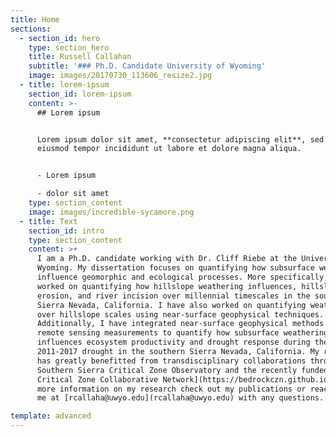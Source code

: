 ```yaml
---
title: Home
sections:
  - section_id: hero
    type: section_hero
    title: Russell Callahan
    subtitle: '### Ph.D. Candidate University of Wyoming'
    image: images/20170730_113606_resize2.jpg
  - title: lorem-ipsum
    section_id: lorem-ipsum
    content: >-
      ## Lorem ipsum


      Lorem ipsum dolor sit amet, **consectetur adipiscing elit**, sed do
      eiusmod tempor incididunt ut labore et dolore magna aliqua.


      - Lorem ipsum

      - dolor sit amet
    type: section_content
    image: images/incredible-sycamore.png
  - title: Text
    section_id: intro
    type: section_content
    content: >+
      I am a Ph.D. candidate working with Dr. Cliff Riebe at the University of
      Wyoming. My dissertation focuses on quantifying how subsurface weathering
      influence geomorphic and ecological processes. More specifically, I have
      worked on quantifying how hillslope weathering influences, hillslope
      erosion, and river incision over millennial timescales in the southern
      Sierra Nevada, California. I have also worked on quantifying weathering
      over hillslope scales using near-surface geophysical techniques.
      Additionally, I have integrated near-surface geophysical methods and
      remote sensing measurements to quantify how subsurface weathering
      influences ecosystem productivity and drought response during the historic
      2011-2017 drought in the southern Sierra Nevada, California. My research
      has greatly benefitted from transdisciplinary collaborations through the
      Southern Sierra Critical Zone Observatory and the recently funded [Bedrock
      Critical Zone Collaborative Network](https://bedrockczn.github.io/). For
      more information on my research check out my publications or reach out to
      me at [rcallaha@uwyo.edu](rcallaha@uwyo.edu) with any questions.

template: advanced
---
```

